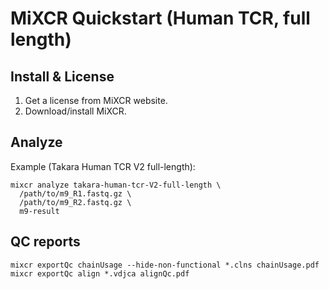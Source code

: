 # MiXCR Quickstart (Human TCR, full length)

## Install & License
1. Get a license from MiXCR website.
2. Download/install MiXCR.

## Analyze
Example (Takara Human TCR V2 full-length):
```
mixcr analyze takara-human-tcr-V2-full-length \
  /path/to/m9_R1.fastq.gz \
  /path/to/m9_R2.fastq.gz \
  m9-result
```

## QC reports
```
mixcr exportQc chainUsage --hide-non-functional *.clns chainUsage.pdf
mixcr exportQc align *.vdjca alignQc.pdf
```